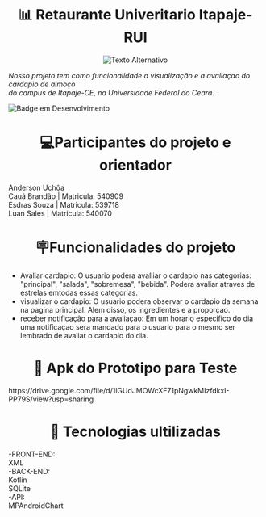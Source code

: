 <h1 align="center"> 📊 Retaurante Univeritario Itapaje- RUI</h1>
<p align="center"><img src="https://github-production-user-asset-6210df.s3.amazonaws.com/116275269/359604933-13e77b51-1b2a-492b-b1df-da013334c026.png?X-Amz-Algorithm=AWS4-HMAC-SHA256&X-Amz-Credential=AKIAVCODYLSA53PQK4ZA%2F20240821%2Fus-east-1%2Fs3%2Faws4_request&X-Amz-Date=20240821T180313Z&X-Amz-Expires=300&X-Amz-Signature=834d29787076843b62cf55f6a07d11734615590dcfbd7dc1cf9542f25310a034&X-Amz-SignedHeaders=host&actor_id=116275269&key_id=0&repo_id=793628876" alt="Texto Alternativo">

_Nosso projeto tem como funcionalidade a visualização e a avaliaçao do cardapio de almoço </br> do campus de Itapaje-CE, na Universidade Federal do Ceara._

 ![Badge em Desenvolvimento](http://img.shields.io/static/v1?label=STATUS&message=EM%20DESENVOLVIMENTO&color=GREEN&style=for-the-badge) 

<h1 align="center"> 💻Participantes do projeto e orientador</h1>
Anderson Uchôa <br> 
Cauã Brandão | Matricula: 540909</br>
Esdras Souza | Matricula: 539718</br>
Luan Sales | Matricula: 540070</br>

<h1 align="center"> 🪧Funcionalidades do projeto</h1>

- Avaliar cardapio: O usuario podera avalliar o cardapio nas categorias: "principal", "salada", "sobremesa", "bebida". Podera avaliar atraves de estrelas emtodas essas categorias.
- visualizar o cardapio: O usuario podera observar o cardapio da semana na pagina principal. Alem disso, os ingredientes e a proporçao. 
- receber notificação para a avaliaçao: Em um horario especifico do dia uma notificaçao sera mandado para o usuario para o mesmo ser lembrado de avaliar o cardapio do dia.

<h1 align="center"> 🛒 Apk do Prototipo para Teste </h1>
https://drive.google.com/file/d/1lGUdJMOWcXF71pNgwkMIzfdkxI-PP79S/view?usp=sharing

<h1 align="center"> 🧰 Tecnologias ultilizadas </h1>
-FRONT-END:<br>
 XML<br>
 -BACK-END: <br>
 Kotlin<br>
 SQLite<br>
 -API:<br>
 MPAndroidChart
 
 




